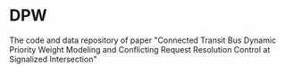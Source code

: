 # DPW
The code and data repository of paper "Connected Transit Bus Dynamic Priority Weight Modeling and Conflicting Request Resolution Control at Signalized Intersection"
